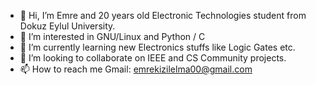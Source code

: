 - 👋 Hi, I’m Emre and 20 years old Electronic Technologies student from Dokuz Eylul University.
- 👀 I’m interested in GNU/Linux and Python / C
- 🌱 I’m currently learning new Electronics stuffs like Logic Gates etc.
- 💞️ I’m looking to collaborate on IEEE and CS Community projects.
- 📫 How to reach me Gmail: emrekizilelma00@gmail.com

<!---
emrekizilelma/emrekizilelma is a ✨ special ✨ repository because its `README.md` (this file) appears on your GitHub profile.
You can click the Preview link to take a look at your changes.
--->
